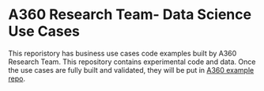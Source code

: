 # A360 Research Team- Data Science Use Cases

This reporistory has business use cases code examples built by A360 Research Team. This repository contains experimental code and data. Once the use cases are fully built and validated, they will be put in [A360 example repo](https://github.com/andromeda360/a360-example-repo). 

